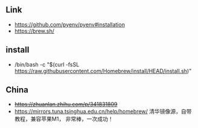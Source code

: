 ## Link
- https://github.com/pyenv/pyenv#installation
- https://brew.sh/

## install 
- /bin/bash -c "$(curl -fsSL https://raw.githubusercontent.com/Homebrew/install/HEAD/install.sh)"

## China
- <del>https://zhuanlan.zhihu.com/p/341831809</del>
- https://mirrors.tuna.tsinghua.edu.cn/help/homebrew/ 清华镜像源，自带教程，兼容苹果M1， 非常棒，一次成功！
